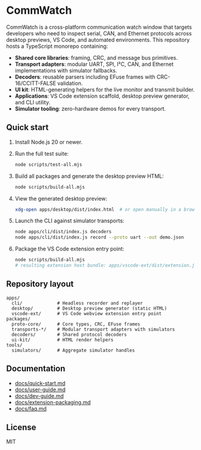 # CommWatch

CommWatch is a cross-platform communication watch window that targets developers who need to inspect serial, CAN, and Ethernet protocols across desktop previews, VS Code, and automated environments. This repository hosts a TypeScript monorepo containing:

- **Shared core libraries**: framing, CRC, and message bus primitives.
- **Transport adapters**: modular UART, SPI, I²C, CAN, and Ethernet implementations with simulator fallbacks.
- **Decoders**: reusable parsers including EFuse frames with CRC-16/CCITT-FALSE validation.
- **UI kit**: HTML-generating helpers for the live monitor and transmit builder.
- **Applications**: VS Code extension scaffold, desktop preview generator, and CLI utility.
- **Simulator tooling**: zero-hardware demos for every transport.

## Quick start

1. Install Node.js 20 or newer.
2. Run the full test suite:

   ```bash
   node scripts/test-all.mjs
   ```

3. Build all packages and generate the desktop preview HTML:

   ```bash
   node scripts/build-all.mjs
   ```

4. View the generated desktop preview:

   ```bash
   xdg-open apps/desktop/dist/index.html  # or open manually in a browser
   ```

5. Launch the CLI against simulator transports:

   ```bash
   node apps/cli/dist/index.js decoders
   node apps/cli/dist/index.js record --proto uart --out demo.json
   ```

6. Package the VS Code extension entry point:

   ```bash
   node scripts/build-all.mjs
   # resulting extension host bundle: apps/vscode-ext/dist/extension.js
   ```

## Repository layout

```
apps/
  cli/             # Headless recorder and replayer
  desktop/         # Desktop preview generator (static HTML)
  vscode-ext/      # VS Code webview extension entry point
packages/
  proto-core/      # Core types, CRC, EFuse frames
  transports-*/    # Modular transport adapters with simulators
  decoders/        # Shared protocol decoders
  ui-kit/          # HTML render helpers
tools/
  simulators/      # Aggregate simulator handles
```

## Documentation

- [docs/quick-start.md](docs/quick-start.md)
- [docs/user-guide.md](docs/user-guide.md)
- [docs/dev-guide.md](docs/dev-guide.md)
- [docs/extension-packaging.md](docs/extension-packaging.md)
- [docs/faq.md](docs/faq.md)

## License

MIT
